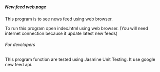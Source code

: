 ##### New feed web page

This program is to see news feed using web browser.

To run this program open index.html using web browser.
(You will need internet connection because it update latest new feeds)

###### For developers
This program function are tested using Jasmine Unit Testing.
It use google new feed api.
